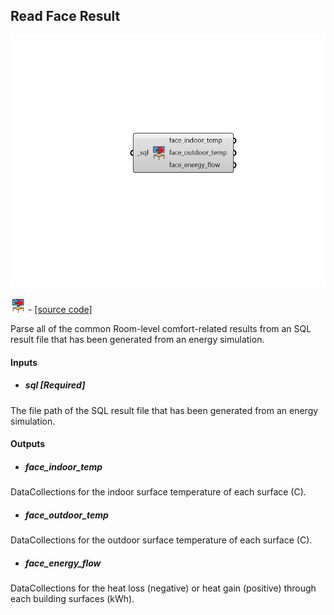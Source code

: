 ## Read Face Result

![](../../images/components/Read_Face_Result.png)

![](../../images/icons/Read_Face_Result.png) - [[source code]](https://github.com/ladybug-tools/honeybee-grasshopper-energy/blob/master/honeybee_grasshopper_energy/src//HB%20Read%20Face%20Result.py)


Parse all of the common Room-level comfort-related results from an SQL result file that has been generated from an energy simulation. 



#### Inputs
* ##### sql [Required]
The file path of the SQL result file that has been generated from an energy simulation. 

#### Outputs
* ##### face_indoor_temp
DataCollections for the indoor surface temperature of each surface (C). 
* ##### face_outdoor_temp
DataCollections for the outdoor surface temperature of each surface (C). 
* ##### face_energy_flow
DataCollections for the heat loss (negative) or heat gain (positive) through each building surfaces (kWh). 